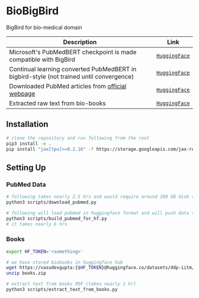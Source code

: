 # BioBigBird

BigBird for bio-medical domain

| Description | Link |
|-------------|------|
| Microsoft's PubMedBERT checkpoint is made compatible with BigBird | [`HuggingFace`](https://huggingface.co/ddp-iitm/microsoft-BiomedNLP-PubMedBERT-base-uncased-abstract) |
| Continual learning converted PubMedBERT in bigbird-style (not trained until convergence) | [`HuggingFace`](https://huggingface.co/ddp-iitm/biobigbird_pubmed_scientific_papers) |
| Downloaded PubMed articles from [official webpage](https://ftp.ncbi.nlm.nih.gov/pub/pmc/oa_bulk/) | [`HuggingFace`](https://huggingface.co/datasets/ddp-iitm/pubmed-articles) |
| Extracted raw text from bio-books | [`HuggingFace`](https://huggingface.co/datasets/ddp-iitm/biobooks) |

## Installation

```bash
# clone the repository and run following from the root
pip3 install -e .
pip install "jax[tpu]>=0.2.16" -f https://storage.googleapis.com/jax-releases/libtpu_releases.html
```

## Setting Up

### PubMed Data

```bash
# following takes nearly 2.5 hrs and would require around 200 GB disk space
python3 scripts/download_pubmed.py

# following will load pubmed in huggingface format and will push data to hub
python3 scripts/build_pubmed_for_hf.py
# it takes nearly 6 hrs
```

### Books

```bash
export HF_TOKEN='<something>'

# we have stored biobooks in huggingface hub
wget https://vasudevgupta:{$HF_TOKEN}@huggingface.co/datasets/ddp-iitm/biobooks-pdf/resolve/main/books.zip
unzip books.zip

# extract text from books PDF (takes nearly 1 hr)
python3 scripts/extract_text_from_books.py
```
